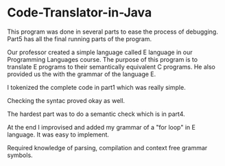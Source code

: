 # Code-Translator-in-Java

This program was done in several parts to ease the process of debugging. 
Part5 has all the final running parts of the program.

Our professor created a simple language called E language in our Programming Languages course.
The purpose of this program is to translate E programs to their semantically equivalent C programs.
He also provided us the with the grammar of the language E.

I tokenized the complete code in part1 which was really simple.

Checking the syntac proved okay as well.

The hardest part was to do a semantic check which is in part4.

At the end I improvised and added my grammar of a "for loop" in E language. It was easy to implement.

Required knowledge of parsing, compilation and context free grammar symbols.
